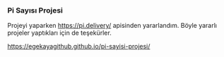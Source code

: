 ### Pi Sayısı Projesi

Projeyi yaparken https://pi.delivery/ apisinden yararlandım. Böyle yararlı projeler yaptıkları için de teşekürler.

https://egekayagithub.github.io/pi-sayisi-projesi/

